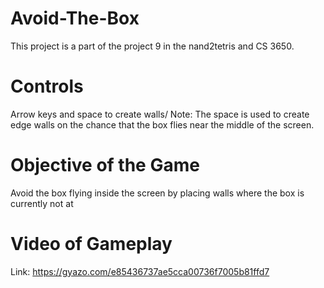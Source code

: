# Avoid-The-Box
This project is a part of the project 9 in the nand2tetris and CS 3650.

# Controls
Arrow keys and space to create walls/
Note: The space is used to create edge walls on the chance that the box flies near the middle of the screen.

# Objective of the Game
Avoid the box flying inside the screen by placing walls where the box is currently not at

# Video of Gameplay
Link: https://gyazo.com/e85436737ae5cca00736f7005b81ffd7
